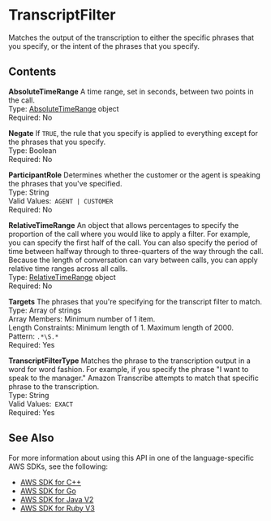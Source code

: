 # TranscriptFilter<a name="API_TranscriptFilter"></a>

Matches the output of the transcription to either the specific phrases that you specify, or the intent of the phrases that you specify\.

## Contents<a name="API_TranscriptFilter_Contents"></a>

 **AbsoluteTimeRange**   <a name="transcribe-Type-TranscriptFilter-AbsoluteTimeRange"></a>
A time range, set in seconds, between two points in the call\.  
Type: [AbsoluteTimeRange](API_AbsoluteTimeRange.md) object  
Required: No

 **Negate**   <a name="transcribe-Type-TranscriptFilter-Negate"></a>
If `TRUE`, the rule that you specify is applied to everything except for the phrases that you specify\.  
Type: Boolean  
Required: No

 **ParticipantRole**   <a name="transcribe-Type-TranscriptFilter-ParticipantRole"></a>
Determines whether the customer or the agent is speaking the phrases that you've specified\.  
Type: String  
Valid Values:` AGENT | CUSTOMER`   
Required: No

 **RelativeTimeRange**   <a name="transcribe-Type-TranscriptFilter-RelativeTimeRange"></a>
An object that allows percentages to specify the proportion of the call where you would like to apply a filter\. For example, you can specify the first half of the call\. You can also specify the period of time between halfway through to three\-quarters of the way through the call\. Because the length of conversation can vary between calls, you can apply relative time ranges across all calls\.  
Type: [RelativeTimeRange](API_RelativeTimeRange.md) object  
Required: No

 **Targets**   <a name="transcribe-Type-TranscriptFilter-Targets"></a>
The phrases that you're specifying for the transcript filter to match\.  
Type: Array of strings  
Array Members: Minimum number of 1 item\.  
Length Constraints: Minimum length of 1\. Maximum length of 2000\.  
Pattern: `.*\S.*`   
Required: Yes

 **TranscriptFilterType**   <a name="transcribe-Type-TranscriptFilter-TranscriptFilterType"></a>
Matches the phrase to the transcription output in a word for word fashion\. For example, if you specify the phrase "I want to speak to the manager\." Amazon Transcribe attempts to match that specific phrase to the transcription\.  
Type: String  
Valid Values:` EXACT`   
Required: Yes

## See Also<a name="API_TranscriptFilter_SeeAlso"></a>

For more information about using this API in one of the language\-specific AWS SDKs, see the following:
+  [ AWS SDK for C\+\+](https://docs.aws.amazon.com/goto/SdkForCpp/transcribe-2017-10-26/TranscriptFilter) 
+  [ AWS SDK for Go](https://docs.aws.amazon.com/goto/SdkForGoV1/transcribe-2017-10-26/TranscriptFilter) 
+  [ AWS SDK for Java V2](https://docs.aws.amazon.com/goto/SdkForJavaV2/transcribe-2017-10-26/TranscriptFilter) 
+  [ AWS SDK for Ruby V3](https://docs.aws.amazon.com/goto/SdkForRubyV3/transcribe-2017-10-26/TranscriptFilter) 